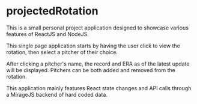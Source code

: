 # projectedRotation

This is a small personal project application designed to showcase various features of ReactJS and NodeJS.

This single page application starts by having the user click to view the rotation, then select a pitcher of their choice.

After clicking a pitcher's name, the record and ERA as of the latest update will be displayed. Pitchers can be both added and removed from the rotation.

This application mainly features React state changes and API calls through a MirageJS backend of hard coded data.
